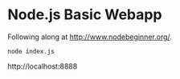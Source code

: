 Node.js Basic Webapp
=====================

Following along at http://www.nodebeginner.org/. 

	node index.js

http://localhost:8888
